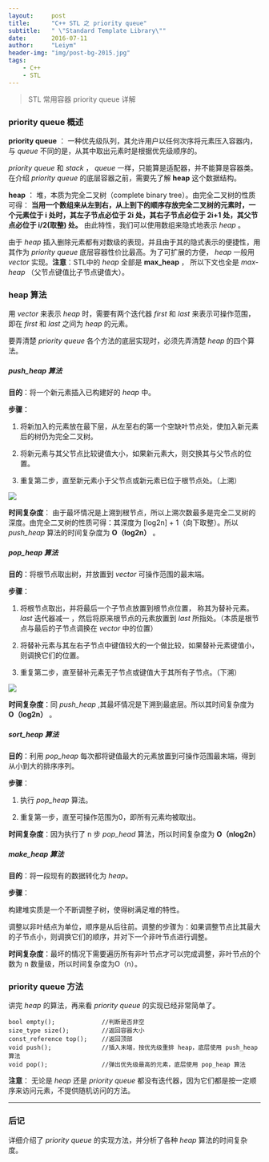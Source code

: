 ```yaml
---
layout:     post
title:      "C++ STL 之 priority queue"
subtitle:   " \"Standard Template Library\""
date:       2016-07-11
author:     "Leiym"
header-img: "img/post-bg-2015.jpg"
tags:
    - C++
    - STL
---
```


> STL 常用容器 priority queue 详解

### priority queue 概述

**priority queue** ： 一种优先级队列，其允许用户以任何次序将元素压入容器内，与 *queue* 不同的是，从其中取出元素时是根据优先级顺序的。

*priority queue* 和 *stack* ， *queue* 一样，只能算是适配器，并不能算是容器类。在介绍 *priority queue* 的底层容器之前，需要先了解 **heap**  这个数据结构。

**heap** ： 堆，本质为完全二叉树（complete binary tree）。由完全二叉树的性质可得： **当用一个数组来从左到右，从上到下的顺序存放完全二叉树的元素时，一个元素位于 i 处时，其左子节点必位于 2i 处，其右子节点必位于 2i+1 处，其父节点必位于 i/2(取整) 处。** 由此特性，我们可以使用数组来隐式地表示 *heap* 。

由于 *heap* 插入删除元素都有对数级的表现，并且由于其的隐式表示的便捷性，用其作为 *priority queue* 底层容器性价比最高。为了可扩展的方便， *heap* 一般用 *vector* 实现。**注意**：STL中的 *heap* 全部是 **max_heap** ， 所以下文也全是 *max-heap* （父节点键值比子节点键值大）。

### heap 算法

用 *vector* 来表示 *heap* 时，需要有两个迭代器  *first* 和 *last* 来表示可操作范围，即在 *first* 和 *last* 之间为 *heap* 的元素。

要弄清楚 *priority queue* 各个方法的底层实现时，必须先弄清楚 *heap* 的四个算法。

##### push_heap 算法

**目的**：将一个新元素插入已构建好的 *heap* 中。

**步骤**：

1. 将新加入的元素放在最下层，从左至右的第一个空缺叶节点处，使加入新元素后的树仍为完全二叉树。

2. 将新元素与其父节点比较键值大小，如果新元素大，则交换其与父节点的位置。

3. 重复第二步，直至新元素小于父节点或新元素已位于根节点处。（上溯）

<img src="http://leiym.com/img/in-post/post-STL/push_heap.png"/>

**时间复杂度**： 由于最坏情况是上溯到根节点，所以上溯次数最多是完全二叉树的深度。由完全二叉树的性质可得：其深度为 [log2n] + 1（向下取整）。所以 *push_heap* 算法的时间复杂度为 **O（log2n）** 。

##### pop_heap 算法

**目的**：将根节点取出树，并放置到 *vector* 可操作范围的最末端。

**步骤**：

1. 将根节点取出，并将最后一个子节点放置到根节点位置， 称其为替补元素。 *last* 迭代器减一 ，然后将原来根节点的元素放置到 *last* 所指处。（本质是根节点与最后的子节点调换在 *vector* 中的位置）

2. 将替补元素与其左右子节点中键值较大的一个做比较，如果替补元素键值小，则调换它们的位置。

3. 重复第二步，直至替补元素无子节点或键值大于其所有子节点。（下溯）

<img src="http://leiym.com/img/in-post/post-STL/pop_heap.png"/>

**时间复杂度**：同 *push_heap* ,其最坏情况是下溯到最底层。所以其时间复杂度为 **O（log2n）** 。

##### sort_heap 算法

**目的**：利用 *pop_heap* 每次都将键值最大的元素放置到可操作范围最末端，得到从小到大的排序序列。

**步骤**：

1. 执行 *pop_heap* 算法。

2. 重复第一步，直至可操作范围为0，即所有元素均被取出。

**时间复杂度**：因为执行了 n 步 *pop_head* 算法，所以时间复杂度为 **O（nlog2n）**

##### make_heap 算法

**目的**：将一段现有的数据转化为 *heap*。

**步骤**：

构建堆实质是一个不断调整子树，使得树满足堆的特性。

调整以非叶结点为单位，顺序是从后往前。调整的步骤为：如果调整节点比其最大的子节点小，则调换它们的顺序，并对下一个非叶节点进行调整。

**时间复杂度**：最坏的情况下需要遍历所有非叶节点才可以完成调整，非叶节点的个数为 n 数量级，所以时间复杂度为O（n）。

### priority queue 方法

讲完 *heap* 的算法，再来看 *priority queue* 的实现已经非常简单了。

```
bool empty();             //判断是否非空
size_type size();         //返回容器大小
const_reference top();    //返回顶部
void push();              //插入末端，按优先级重排 heap，底层使用 push_heap 算法
void pop();               //弹出优先级最高的元素，底层使用 pop_heap 算法
```

**注意**： 无论是 *heap* 还是 *priority queue* 都没有迭代器，因为它们都是按一定顺序来访问元素，不提供随机访问的方法。

---

### 后记

详细介绍了 *priority queue* 的实现方法，并分析了各种 *heap* 算法的时间复杂度。
